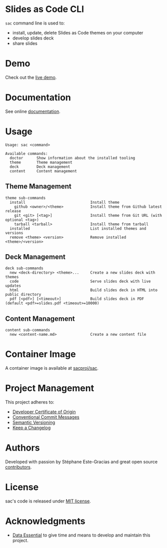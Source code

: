 # Slides as Code CLI

`sac` command line is used to:
- install, update, delete Slides as Code themes on your computer
- develop slides deck
- share slides

# Demo
Check out the [live demo](https://sacproj.github.io/demo/).

# Documentation
See online [documentation](https://sacproj.github.io/documentation/).

# Usage
```
Usage: sac <command>

Available commands:
  doctor      Show information about the installed tooling
  theme       Theme management
  deck        Deck management
  content     Content management
```

## Theme Management
```
theme sub-commands
  install                             Install theme
    github <owner>/<theme>            Install theme from Github latest release
    git <git> [<tag>]                 Install theme from Git URL (with optional <tag>)
    tarball <tarball>                 Install theme from tarball
  installed                           List installed themes and versions
  remove <theme> <version>            Remove installed <theme>/<version>
```

## Deck Management
```
deck sub-commands
  new <deck-directory> <theme>...     Create a new slides deck with themes
  code                                Serve slides deck with live updates
  html                                Build slides deck in HTML into public directory
  pdf [<pdf>] [<timeout>]             Build slides deck in PDF (default <pdf>=slides.pdf <timeout>=10000)
```

## Content Management
```
content sub-commands
  new <content-name.md>               Create a new content file
```

# Container Image
A container image is available at [sacproj/sac](https://hub.docker.com/r/sacproj/sac).

# Project Management
This project adheres to:
- [Developer Certificate of Origin](https://developercertificate.org/)
- [Conventional Commit Messages](https://www.conventionalcommits.org/en/v1.0.0/)
- [Semantic Versioning](https://semver.org/spec/v2.0.0.html)
- [Keep a Changelog](https://keepachangelog.com/en/1.0.0/)

# Authors
Developed with passion by Stéphane Este-Gracias and great open source [contributors](https://github.com/sacproj/sac-cli/graphs/contributors).

# License
sac's code is released under [MIT license](LICENSE).

# Acknowledgments
- [Data Essential](https://www.data-essential.com/) to give time and means to develop and maintain this project.
